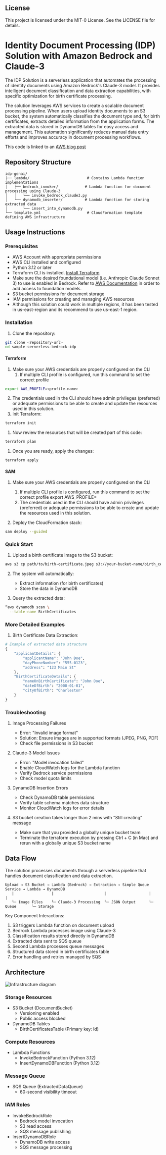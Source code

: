 ## License

This project is licensed under the MIT-0 License. See the LICENSE file for details.

# Identity Document Processing (IDP) Solution with Amazon Bedrock and Claude-3

The IDP Solution is a serverless application that automates the processing of identity documents using Amazon Bedrock's Claude-3 model. It provides intelligent document classification and data extraction capabilities, with specific optimization for birth certificate processing.

The solution leverages AWS services to create a scalable document processing pipeline. When users upload identity documents to an S3 bucket, the system automatically classifies the document type and, for birth certificates, extracts detailed information from the application forms. The extracted data is stored in DynamoDB tables for easy access and management. This automation significantly reduces manual data entry efforts and improves accuracy in document processing workflows.

This code is linked to an [AWS blog post](https://aws.amazon.com/blogs/machine-learning/intelligent-document-processing-using-amazon-bedrock-and-anthropic-claude/)

## Repository Structure
```
idp-genai/
├── lambda/                          # Contains Lambda function implementations
│   ├── bedrock_invoker/            # Lambda function for document processing using Claude-3
│   │   └── invoke_bedrock_claude3.py
│   └── dynamodb_inserter/          # Lambda function for storing extracted data
│       └── insert_into_dynamodb.py
└── template.yml                     # CloudFormation template defining AWS infrastructure
```

## Usage Instructions
### Prerequisites
- AWS Account with appropriate permissions
- AWS CLI installed and configured
- Python 3.12 or later
- Terraform CLI is installed. [Install Terraform](https://developer.hashicorp.com/terraform/tutorials/aws-get-started/install-cli)
- Make sure the desired foundational model (i.e. Anthropic Claude Sonnet 3) to use is enabled in Bedrock. Refer to [AWS Documentation](https://docs.aws.amazon.com/bedrock/latest/userguide/model-access-modify.html) in order to add access to foundation models.
- S3 bucket permissions for document storage
- IAM permissions for creating and managing AWS resources
- Although this solution could work in multiple regions, it has been tested in us-east-region and its recommend to use us-east-1 region.


### Installation
1. Clone the repository:
```bash
git clone <repository-url>
cd sample-serverless-bedrock-idp
```
#### Terraform
1. Make sure your AWS credentials are properly configured on the CLI
   1. If multiple CLI profile is configured, run this command to set the correct profile
```bash
export AWS_PROFILE=<profile-name>
```
   2. The credentials used in the CLI should have admin privileges (preferred) or adequate permissions to be able to create and update the resources used in this solution.
2. Init Terraform:
```bash
terraform init
```
1. Now review the resources that will be created part of this code:
```bash
terraform plan
```
1. Once you are ready, apply the changes:
```bash
terraform apply
```

#### SAM

1. Make sure your AWS credentials are properly configured on the CLI
   1. If multiple CLI profile is configured, run this command to set the correct profile export AWS_PROFILE=<profile-name>
   2. The credentials used in the CLI should have admin privileges (preferred) or adequate permissions to be able to create and update the resources used in this solution.
   
2. Deploy the CloudFormation stack:
```bash
sam deploy --guided
```

### Quick Start

1. Upload a birth certificate image to the S3 bucket:
```bash
aws s3 cp path/to/birth-certificate.jpeg s3://your-bucket-name/birth_certificates/images/
```

2. The system will automatically:
   - Extract information (for birth certificates)
   - Store the data in DynamoDB

3. Query the extracted data:
```bash
“aws dynamodb scan \
  --table-name BirthCertificates
```

### More Detailed Examples

1. Birth Certificate Data Extraction:
```python
# Example of extracted data structure
{
    "applicantDetails": {
        "applicantName": "John Doe",
        "dayPhoneNumber": "555-0123",
        "address": "123 Main St"
    },
    "BirthCertificateDetails": {
        "nameOnBirthCertificate": "John Doe",
        "dateOfBirth": "2000-01-01",
        "cityOfBirth": "Charleston"
    }
}
```

### Troubleshooting

1. Image Processing Failures
   - Error: "Invalid image format"
   - Solution: Ensure images are in supported formats (JPEG, PNG, PDF)
   - Check file permissions in S3 bucket

2. Claude-3 Model Issues
   - Error: "Model invocation failed"
   - Enable CloudWatch logs for the Lambda function
   - Verify Bedrock service permissions
   - Check model quota limits

3. DynamoDB Insertion Errors
   - Check DynamoDB table permissions
   - Verify table schema matches data structure
   - Monitor CloudWatch logs for error details
  
4. S3 bucket creation takes longer than 2 mins with “Still creating” message
   - Make sure that you provided a globally unique bucket team
   - Terminate the terraform execution by pressing Ctrl + C (in Mac) and rerun with a globally unique S3 bucket name



## Data Flow
The solution processes documents through a serverless pipeline that handles document classification and data extraction.

```ascii
Upload → S3 Bucket → Lambda (Bedrock) → Extraction → Simple Queue Service → Lambda → DynamoDB
   |                 |                       |                   |              |
   └─ Image Files    └─ Claude-3 Processing  └─ JSON Output      └─ Queue       └─ Storage
```

Key Component Interactions:
1. S3 triggers Lambda function on document upload
2. Bedrock Lambda processes image using Claude-3
3. Classification results stored directly in DynamoDB
4. Extracted data sent to SQS queue
5. Second Lambda processes queue messages
6. Structured data stored in birth certificates table
7. Error handling and retries managed by SQS

## Architecture

![Infrastructure diagram](./img/architecture.png)

### Storage Resources
- S3 Bucket (DocumentBucket)
  - Versioning enabled
  - Public access blocked
- DynamoDB Tables
  - BirthCertificatesTable (Primary key: Id)

### Compute Resources
- Lambda Functions
  - InvokeBedrockFunction (Python 3.12)
  - InsertDynamoDBFunction (Python 3.12)

### Message Queue
- SQS Queue (ExtractedDataQueue)
  - 60-second visibility timeout

### IAM Roles
- InvokeBedrockRole
  - Bedrock model invocation
  - S3 read access
  - SQS message publishing
- InsertDynamoDBRole
  - DynamoDB write access
  - SQS message processing
